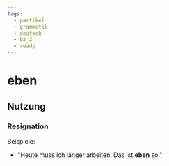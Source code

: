 ```yaml
---
tags:
  - partikel
  - grammatik
  - deutsch
  - b2_2
  - ready
---
```


# eben

## Nutzung

### Resignation  

Beispiele:  

- "Heute muss ich länger arbeiten. Das ist **eben** so."  
